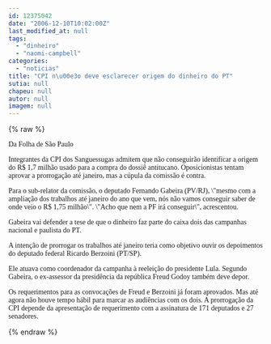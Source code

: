 ```yaml
---
id: 12375042
date: "2006-12-10T10:02:00Z"
last_modified_at: null
tags:
  - "dinheiro"
  - "naomi-campbell"
categories:
  - "noticias"
title: "CPI n\u00e3o deve esclarecer origem do dinheiro do PT"
sutia: null
chapeu: null
autor: null
imagem: null
---
```

{% raw %}
<p><P><FONT face=Verdana>Da Folha de São Paulo</FONT></P></p>
<p><P><FONT face=Verdana>Integrantes da CPI dos Sanguessugas admitem que não conseguirão identificar a origem do R$ 1,7 milhão usado para a compra do dossiê antitucano. Oposicionistas tentam aprovar a prorrogação até janeiro, mas a cúpula da comissão é contra. </FONT></P></p>
<p><P><FONT face=Verdana>Para o sub-relator da comissão, o deputado Fernando Gabeira (PV/RJ), \"mesmo com a ampliação dos trabalhos até janeiro do ano que vem, nós não vamos conseguir saber de onde veio o R$ 1,75 milhão\". \"Acho que nem a PF irá conseguir\", acrescentou. </FONT></P></p>
<p><P><FONT face=Verdana>Gabeira vai defender a tese de que o dinheiro faz parte do caixa dois das campanhas nacional e paulista do PT. </FONT></P></p>
<p><P><FONT face=Verdana>A intenção de prorrogar os trabalhos até janeiro teria como objetivo ouvir os depoimentos do deputado federal Ricardo Berzoini (PT/SP). </FONT></P></p>
<p><P><FONT face=Verdana>Ele atuava como coordenador da campanha à reeleição do presidente Lula. Segundo Gabeira, o ex-assessor da presidência da república Freud Godoy também deve depor. </FONT></P></p>
<p><P><FONT face=Verdana>Os requerimentos para as convocações de Freud e Berzoini já foram aprovados. Mas até agora não houve tempo hábil para marcar as audiências com os dois. A prorrogação da CPI depende da apresentação de requerimento com a assinatura de 171 deputados e 27 senadores. </FONT></P> </p>
{% endraw %}